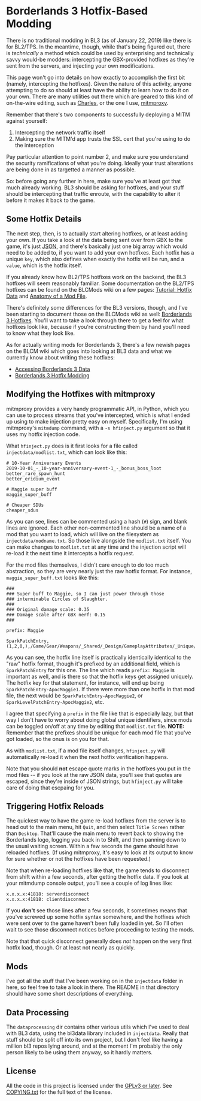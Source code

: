 Borderlands 3 Hotfix-Based Modding
==================================

There is no traditional modding in BL3 (as of January 22, 2019) like there
is for BL2/TPS.  In the meantime, though, while that's being figured out,
there is *technically* a method which could be used by enterprising and
technically savvy would-be modders: intercepting the GBX-provided
hotfixes as they're sent from the servers, and injecting your own
modifications.

This page won't go into details on how exactly to accomplish the first
bit (namely, intercepting the hotfixes).  Given the nature of this
activity, anyone attempting to do so should at least have the ability
to learn how to do it on your own.  There are many utilities out there
which are geared to this kind of on-the-wire editing, such as
[Charles](https://www.charlesproxy.com/), or the one I use,
[mitmproxy](https://mitmproxy.org/).

Remember that there's two components to successfully deploying a
MITM against yourself:

1. Intercepting the network traffic itself
2. Making sure the MITM'd app trusts the SSL cert that you're using
   to do the interception

Pay particular attention to point number 2, and make sure you
understand the security ramifications of what you're doing.  Ideally
your trust alterations are being done in as targetted a manner as
possible.

So: before going any further in here, make sure you've at least got
that much already working.  BL3 should be asking for hotfixes, and
your stuff should be intercepting that traffic enroute, with the
capability to alter it before it makes it back to the game.

Some Hotfix Details
-------------------

The next step, then, is to actually start altering hotfixes, or
at least adding your own.  If you take a look at the data being
sent over from GBX to the game, it's just
[JSON](https://en.wikipedia.org/wiki/JSON), and there's basically
just one big array which would need to be added to, if you want
to add your own hotfixes.  Each hotfix has a unique `key`, which
also defines when exactly the hotfix will be run, and a `value`,
which is the hotfix itself.

If you already know how BL2/TPS hotfixes work on the backend,
the BL3 hotfixes will seem reasonably familiar.  Some documentation
on the BL2/TPS hotfixes can be found on the BLCMods wiki on a
few pages: [Tutorial: Hotfix Data](https://github.com/BLCM/BLCMods/wiki/Tutorial:-Hotfix-Data#internal-structure)
and [Anatomy of a Mod File](https://github.com/BLCM/BLCMods/wiki/Anatomy-of-a-Mod-File#hotfixes).

There's definitely some differences for the BL3 versions, though,
and I've been starting to document those on the BLCMods wiki as
well: [Borderlands 3 Hotfixes](https://github.com/BLCM/BLCMods/wiki/Borderlands-3-Hotfixes).
You'll want to take a look through there to get a feel for what
hotfixes look like, because if you're constructing them by hand
you'll need to know what they look like.

As for actually writing mods for Borderlands 3, there's a few
newish pages on the BLCM wiki which goes into looking at BL3
data and what we currently know about writing these hotfixes:

 - [Accessing Borderlands 3 Data](https://github.com/BLCM/BLCMods/wiki/Accessing-Borderlands-3-Data)
 - [Borderlands 3 Hotfix Modding](https://github.com/BLCM/BLCMods/wiki/Borderlands-3-Hotfix-Modding)

Modifying the Hotfixes with mitmproxy
-------------------------------------

mitmproxy provides a very handy programmatic API, in Python, which
you can use to process streams that you've intercepted, which is
what I ended up using to make injection pretty easy on myself.
Specifically, I'm using mitmproxy's `mitmdump` command, with a
`-s hfinject.py` argument so that it uses my hotfix injection code.

What `hfinject.py` does is it first looks for a file called
`injectdata/modlist.txt`, which can look like this:

    # 10-Year Anniversary Events
    2019-10-01_-_10-year-anniversary-event-1_-_bonus_boss_loot
    better_rare_spawn_hunt
    better_eridium_event

    # Maggie super buff
    maggie_super_buff

    # Cheaper SDUs
    cheaper_sdus

As you can see, lines can be commented using a hash (`#`) sign,
and blank lines are ignored.  Each other non-commented line
should be a name of a mod that you want to load, which will
live on the filesystem as `injectdata/modname.txt`.  So those
live alongside the `modlist.txt` itself.  You can make changes
to `modlist.txt` at any time and the injection script will
re-load it the next time it intercepts a hotfix request.

For the mod files themselves, I didn't care enough to do too
much abstraction, so they are very nearly just the raw hotfix
format.  For instance, `maggie_super_buff.txt` looks like this:

    ###
    ### Super buff to Maggie, so I can just power through those
    ### interminable Circles of Slaughter.
    ###
    ### Original damage scale: 0.35
    ### Damage scale after GBX nerf: 0.15
    ###

    prefix: Maggie

    SparkPatchEntry,(1,2,0,),/Game/Gear/Weapons/_Shared/_Design/GameplayAttributes/_Unique/DataTable_WeaponBalance_Unique_JAK.DataTable_WeaponBalance_Unique_JAK,PS_Maggie,DamageScale_2_4F6EF14648BA8F2AE9217DAFEA60EE53,0,,50.000000

As you can see, the hotfix line itself is practically identically
identical to the "raw" hotfix format, though it's prefixed by
an additional field, which is `SparkPatchEntry` for this one.
The line which reads `prefix: Maggie` is important as well, and is
there so that the hotfix keys get assigned uniquely.  The hotfix
key for that statement, for instance, will end up being
`SparkPatchEntry-ApocMaggie1`.  If there were more than one hotfix
in that mod file, the next would be `SparkPatchEntry-ApocMaggie2`,
or `SparkLevelPatchEntry-ApocMaggie2`, etc.

I agree that specifying a `prefix` in the file like that is
especially lazy, but that way I don't have to worry about doing
global unique identifiers, since mods can be toggled on/off at
any time by editing that `modlist.txt` file.  **NOTE:** Remember
that the prefixes should be unique for each mod file that you've
got loaded, so the onus is on you for that.

As with `modlist.txt`, if a mod file itself changes, `hfinject.py`
will automatically re-load it when the next hotfix verification
happens.

Note that you should **not** escape quote marks in the hotfixes
you put in the mod files -- if you look at the raw JSON data,
you'll see that quotes are escaped, since they're inside of
JSON strings, but `hfinject.py` will take care of doing that
escpaing for you.

Triggering Hotfix Reloads
-------------------------

The quickest way to have the game re-load hotfixes from the server
is to head out to the main menu, hit `Quit`, and then select
`Title Screen` rather than `Desktop`.  That'll cause the main
menu to revert back to showing the Borderlands logo, logging you
back in to Shift, and then panning down to the usual waiting screen.
Within a few seconds the game should have reloaded hotfixes.
(If using mitmproxy, it's easy to look at its output to know for
sure whether or not the hotfixes have been requested.)

Note that when re-loading hotfixes like that, the game tends to
disconnect from shift within a few seconds, after getting the
hotfix data.  If you look at your mitmdump console output, you'll
see a couple of log lines like:

    x.x.x.x:41818: serverdisconnect
    x.x.x.x:41818: clientdisconnect

If you **don't** see those lines after a few seconds, it
sometimes means that you've screwed up some hotfix syntax
somewhere, and the hotfixes which were sent over to the game
haven't been fully loaded in yet.  So I'll often wait to see
those disconnect notices before proceeding to testing the mods.

Note that that quick disconnect generally does *not* happen
on the very first hotfix load, though.  Or at least not nearly
as quickly.

Mods
----

I've got all the stuff that I've been working on in the `injectdata`
folder in here, so feel free to take a look in there.  The README
in that directory should have some short descriptions of everything.

Data Processing
---------------

The `dataprocessing` dir contains other various utils which I've used
to deal with BL3 data, using the bl3data library included in `injectdata`.
Really that stuff should be split off into its own project, but I
don't feel like having a million bl3 repos lying around, and at the
moment I'm probably the only person likely to be using them anyway, so
it hardly matters.

License
-------

All the code in this project is licensed under the
[GPLv3 or later](https://www.gnu.org/licenses/quick-guide-gplv3.html).
See [COPYING.txt](COPYING.txt) for the full text of the license.

